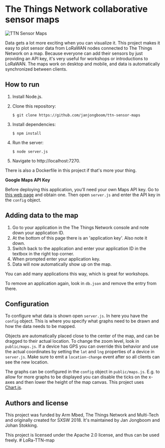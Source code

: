 # The Things Network collaborative sensor maps

![TTN Sensor Maps](public/screenshot.png)

Data gets a lot more exciting when you can visualize it. This project makes it easy to plot sensor data from LoRaWAN nodes connected to The Things Network on a map. Because everyone can add their sensors by just providing an API key, it's very useful for workshops or introductions to LoRaWAN. The maps work on desktop and mobile, and data is automatically synchronized between clients.

## How to run

1. Install Node.js.
1. Clone this repository:

    ```
    $ git clone https://github.com/janjongboom/ttn-sensor-maps
    ```

1. Install dependencies:

    ```
    $ npm install
    ```

1. Run the server:

    ```
    $ node server.js
    ```

1. Navigate to http://localhost:7270.

There is also a Dockerfile in this project if that's more your thing.

**Google Maps API Key**

Before deploying this application, you'll need your own Maps API key. Go to [this web page](https://developers.google.com/maps/documentation/javascript/get-api-key) and obtain one. Then open `server.js` and enter the API key in the `config` object.

## Adding data to the map

1. Go to your application in the The Things Network console and note down your application ID.
1. At the bottom of this page there is an 'application key'. Also note it down.
1. Switch back to the application and enter your application ID in the textbox in the right top corner.
1. When prompted enter your application key.
1. Data will now automatically show up on the map.

You can add many applications this way, which is great for workshops.

To remove an application again, look in `db.json` and remove the entry from there.

## Configuration

To configure what data is shown open `server.js`. In here you have the `config` object. This is where you specify what graphs need to be drawn and how the data needs to be mapped.

Objects are automatically placed close to the center of the map, and can be dragged to their actual location. To change the zoom level, look in `public/maps.js`. If a device has GPS you can override this behavior and use the actual coordinates by setting the `lat` and `lng` properties of a device in `server.js`. Make sure to emit a `location-change` event after so all clients can see the new location.

The graphs can be configured in the `config` object in `public/maps.js`. E.g. to allow for more graphs to be displayed you can disable the ticks on the x-axes and then lower the height of the map canvas. This project uses [Chart.js](http://www.chartjs.org/).

## Authors and license

This project was funded by Arm Mbed, The Things Network and Multi-Tech and originally created for SXSW 2018. It's maintained by Jan Jongboom and Johan Stokking.

This project is licensed under the Apache 2.0 license, and thus can be used freely.
#   L o R a - T T N - m a p  
 